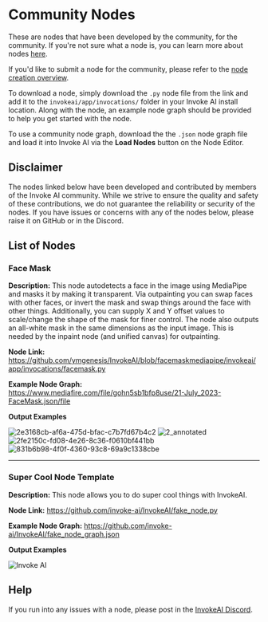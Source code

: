 # Community Nodes

These are nodes that have been developed by the community, for the community. If you're not sure what a node is, you can learn more about nodes [here](overview.md).

If you'd like to submit a node for the community, please refer to the [node creation overview](./overview.md#contributing-nodes).

To download a node, simply download the `.py` node file from the link and add it to the `invokeai/app/invocations/` folder in your Invoke AI install location. Along with the node, an example node graph should be provided to help you get started with the node. 

To use a community node graph, download the the `.json` node graph file and load it into Invoke AI via the **Load Nodes** button on the Node Editor. 

## Disclaimer

The nodes linked below have been developed and contributed by members of the Invoke AI community. While we strive to ensure the quality and safety of these contributions, we do not guarantee the reliability or security of the nodes. If you have issues or concerns with any of the nodes below, please raise it on GitHub or in the Discord.

## List of Nodes

### Face Mask

**Description:** This node autodetects a face in the image using MediaPipe and masks it by making it transparent. Via outpainting you can swap faces with other faces, or invert the mask and swap things around the face with other things. Additionally, you can supply X and Y offset values to scale/change the shape of the mask for finer control. The node also outputs an all-white mask in the same dimensions as the input image. This is needed by the inpaint node (and unified canvas) for outpainting.

**Node Link:** https://github.com/ymgenesis/InvokeAI/blob/facemaskmediapipe/invokeai/app/invocations/facemask.py

**Example Node Graph:** https://www.mediafire.com/file/gohn5sb1bfp8use/21-July_2023-FaceMask.json/file

**Output Examples** 

![2e3168cb-af6a-475d-bfac-c7b7fd67b4c2](https://github.com/ymgenesis/InvokeAI/assets/25252829/a5ad7d44-2ada-4b3c-a56e-a21f8244a1ac)
![2_annotated](https://github.com/ymgenesis/InvokeAI/assets/25252829/53416c8a-a23b-4d76-bb6d-3cfd776e0096)
![2fe2150c-fd08-4e26-8c36-f0610bf441bb](https://github.com/ymgenesis/InvokeAI/assets/25252829/b0f7ecfe-f093-4147-a904-b9f131b41dc9)
![831b6b98-4f0f-4360-93c8-69a9c1338cbe](https://github.com/ymgenesis/InvokeAI/assets/25252829/fc7b0622-e361-4155-8a76-082894d084f0)

--------------------------------
### Super Cool Node Template

**Description:** This node allows you to do super cool things with InvokeAI.

**Node Link:** https://github.com/invoke-ai/InvokeAI/fake_node.py

**Example Node Graph:**  https://github.com/invoke-ai/InvokeAI/fake_node_graph.json

**Output Examples** 

![Invoke AI](https://invoke-ai.github.io/InvokeAI/assets/invoke_ai_banner.png)


## Help
If you run into any issues with a node, please post in the [InvokeAI Discord](https://discord.gg/ZmtBAhwWhy). 
